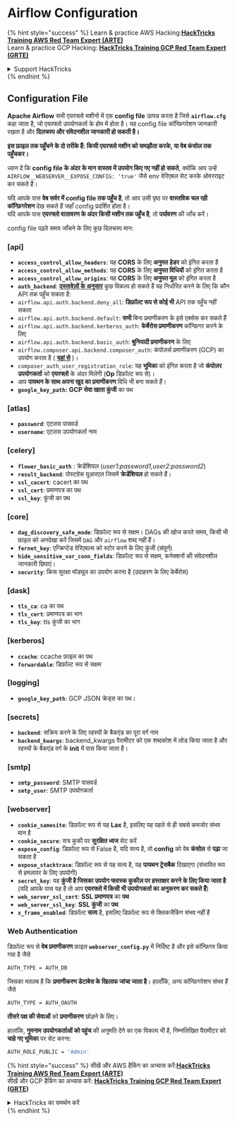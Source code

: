 # Airflow Configuration

{% hint style="success" %}
Learn & practice AWS Hacking:<img src="../../.gitbook/assets/image (1).png" alt="" data-size="line">[**HackTricks Training AWS Red Team Expert (ARTE)**](https://training.hacktricks.xyz/courses/arte)<img src="../../.gitbook/assets/image (1).png" alt="" data-size="line">\
Learn & practice GCP Hacking: <img src="../../.gitbook/assets/image (2).png" alt="" data-size="line">[**HackTricks Training GCP Red Team Expert (GRTE)**<img src="../../.gitbook/assets/image (2).png" alt="" data-size="line">](https://training.hacktricks.xyz/courses/grte)

<details>

<summary>Support HackTricks</summary>

* Check the [**subscription plans**](https://github.com/sponsors/carlospolop)!
* **Join the** 💬 [**Discord group**](https://discord.gg/hRep4RUj7f) or the [**telegram group**](https://t.me/peass) or **follow** us on **Twitter** 🐦 [**@hacktricks\_live**](https://twitter.com/hacktricks\_live)**.**
* **Share hacking tricks by submitting PRs to the** [**HackTricks**](https://github.com/carlospolop/hacktricks) and [**HackTricks Cloud**](https://github.com/carlospolop/hacktricks-cloud) github repos.

</details>
{% endhint %}

## Configuration File

**Apache Airflow** सभी एयरफ्लो मशीनों में एक **config file** उत्पन्न करता है जिसे **`airflow.cfg`** कहा जाता है, जो एयरफ्लो उपयोगकर्ता के होम में होता है। यह config file कॉन्फ़िगरेशन जानकारी रखता है और **दिलचस्प और संवेदनशील जानकारी हो सकती है।**

**इस फ़ाइल तक पहुँचने के दो तरीके हैं: किसी एयरफ्लो मशीन को समझौता करके, या वेब कंसोल तक पहुँचकर।**

ध्यान दें कि **config file के अंदर के मान** **वास्तव में उपयोग किए गए नहीं हो सकते**, क्योंकि आप उन्हें `AIRFLOW__WEBSERVER__EXPOSE_CONFIG: 'true'` जैसे env वेरिएबल सेट करके ओवरराइट कर सकते हैं।

यदि आपके पास **वेब सर्वर में config file तक पहुँच है**, तो आप उसी पृष्ठ पर **वास्तविक चल रही कॉन्फ़िगरेशन** देख सकते हैं जहाँ config प्रदर्शित होता है।\
यदि आपके पास **एयरफ्लो वातावरण के अंदर किसी मशीन तक पहुँच है**, तो **पर्यावरण** की जाँच करें।

config file पढ़ते समय जाँचने के लिए कुछ दिलचस्प मान:

### \[api]

* **`access_control_allow_headers`**: यह **CORS** के लिए **अनुमत** **हेडर** को इंगित करता है
* **`access_control_allow_methods`**: यह **CORS** के लिए **अनुमत विधियों** को इंगित करता है
* **`access_control_allow_origins`**: यह **CORS** के लिए **अनुमत मूल** को इंगित करता है
* **`auth_backend`**: [**दस्तावेज़ों के अनुसार**](https://airflow.apache.org/docs/apache-airflow/stable/security/api.html) कुछ विकल्प हो सकते हैं यह निर्धारित करने के लिए कि कौन API तक पहुँच सकता है:
* `airflow.api.auth.backend.deny_all`: **डिफ़ॉल्ट रूप से कोई भी** API तक पहुँच नहीं सकता
* `airflow.api.auth.backend.default`: **सभी** बिना प्रमाणीकरण के इसे एक्सेस कर सकते हैं
* `airflow.api.auth.backend.kerberos_auth`: **केर्बेरोस प्रमाणीकरण** कॉन्फ़िगर करने के लिए
* `airflow.api.auth.backend.basic_auth`: **बुनियादी प्रमाणीकरण** के लिए
* `airflow.composer.api.backend.composer_auth`: कंपोज़र्स प्रमाणीकरण (GCP) का उपयोग करता है ( [**यहां से**](https://cloud.google.com/composer/docs/access-airflow-api) )।
* `composer_auth_user_registration_role`: यह **भूमिका** को इंगित करता है जो **कंपोज़र उपयोगकर्ता** को **एयरफ्लो** के अंदर मिलेगी (**Op** डिफ़ॉल्ट रूप से)।
* आप **पायथन के साथ अपना खुद का प्रमाणीकरण** विधि भी बना सकते हैं।
* **`google_key_path`:** **GCP सेवा खाता कुंजी** का पथ

### **\[atlas]**

* **`password`**: एटलस पासवर्ड
* **`username`**: एटलस उपयोगकर्ता नाम

### \[celery]

* **`flower_basic_auth`** : क्रेडेंशियल (_user1:password1,user2:password2_)
* **`result_backend`**: पोस्टग्रेस यूआरएल जिसमें **क्रेडेंशियल** हो सकते हैं।
* **`ssl_cacert`**: cacert का पथ
* **`ssl_cert`**: प्रमाणपत्र का पथ
* **`ssl_key`**: कुंजी का पथ

### \[core]

* **`dag_discovery_safe_mode`**: डिफ़ॉल्ट रूप से सक्षम। DAGs की खोज करते समय, किसी भी फ़ाइल को अनदेखा करें जिसमें `DAG` और `airflow` शब्द नहीं हैं।
* **`fernet_key`**: एन्क्रिप्टेड वेरिएबल्स को स्टोर करने के लिए कुंजी (संपूर्ण)
* **`hide_sensitive_var_conn_fields`**: डिफ़ॉल्ट रूप से सक्षम, कनेक्शनों की संवेदनशील जानकारी छिपाएं।
* **`security`**: किस सुरक्षा मॉड्यूल का उपयोग करना है (उदाहरण के लिए केर्बेरोस)

### \[dask]

* **`tls_ca`**: ca का पथ
* **`tls_cert`**: प्रमाणपत्र का भाग
* **`tls_key`**: tls कुंजी का भाग

### \[kerberos]

* **`ccache`**: ccache फ़ाइल का पथ
* **`forwardable`**: डिफ़ॉल्ट रूप से सक्षम

### \[logging]

* **`google_key_path`**: GCP JSON क्रेड्स का पथ।

### \[secrets]

* **`backend`**: सक्रिय करने के लिए रहस्यों के बैकएंड का पूरा वर्ग नाम
* **`backend_kwargs`**: backend_kwargs पैरामीटर को एक शब्दकोश में लोड किया जाता है और रहस्यों के बैकएंड वर्ग के **init** में पास किया जाता है।

### \[smtp]

* **`smtp_password`**: SMTP पासवर्ड
* **`smtp_user`**: SMTP उपयोगकर्ता

### \[webserver]

* **`cookie_samesite`**: डिफ़ॉल्ट रूप से यह **Lax** है, इसलिए यह पहले से ही सबसे कमजोर संभव मान है
* **`cookie_secure`**: सत्र कुकी पर **सुरक्षित ध्वज** सेट करें
* **`expose_config`**: डिफ़ॉल्ट रूप से False है, यदि सत्य है, तो **config** को वेब **कंसोल** से **पढ़ा** जा सकता है
* **`expose_stacktrace`**: डिफ़ॉल्ट रूप से यह सत्य है, यह **पायथन ट्रेसबैक** दिखाएगा (संभावित रूप से हमलावर के लिए उपयोगी)
* **`secret_key`**: यह **कुंजी है जिसका उपयोग फ्लास्क कुकीज़ पर हस्ताक्षर करने के लिए किया जाता है** (यदि आपके पास यह है तो आप **एयरफ्लो में किसी भी उपयोगकर्ता का अनुकरण कर सकते हैं**)
* **`web_server_ssl_cert`**: **SSL** **प्रमाणपत्र** का **पथ**
* **`web_server_ssl_key`**: **SSL** **कुंजी** का **पथ**
* **`x_frame_enabled`**: डिफ़ॉल्ट **सत्य** है, इसलिए डिफ़ॉल्ट रूप से क्लिकजैकिंग संभव नहीं है

### Web Authentication

डिफ़ॉल्ट रूप से **वेब प्रमाणीकरण** फ़ाइल **`webserver_config.py`** में निर्दिष्ट है और इसे कॉन्फ़िगर किया गया है जैसे
```bash
AUTH_TYPE = AUTH_DB
```
जिसका मतलब है कि **प्रमाणीकरण डेटाबेस के खिलाफ जांचा जाता है**। हालाँकि, अन्य कॉन्फ़िगरेशन संभव हैं जैसे
```bash
AUTH_TYPE = AUTH_OAUTH
```
**तीसरे पक्ष की सेवाओं** को **प्रमाणीकरण** छोड़ने के लिए।

हालांकि, **गुमनाम उपयोगकर्ताओं को पहुंच** की अनुमति देने का एक विकल्प भी है, निम्नलिखित पैरामीटर को **चाहे गए भूमिका** पर सेट करना:
```bash
AUTH_ROLE_PUBLIC = 'Admin'
```
{% hint style="success" %}
सीखें और AWS हैकिंग का अभ्यास करें:<img src="../../.gitbook/assets/image (1).png" alt="" data-size="line">[**HackTricks Training AWS Red Team Expert (ARTE)**](https://training.hacktricks.xyz/courses/arte)<img src="../../.gitbook/assets/image (1).png" alt="" data-size="line">\
सीखें और GCP हैकिंग का अभ्यास करें: <img src="../../.gitbook/assets/image (2).png" alt="" data-size="line">[**HackTricks Training GCP Red Team Expert (GRTE)**<img src="../../.gitbook/assets/image (2).png" alt="" data-size="line">](https://training.hacktricks.xyz/courses/grte)

<details>

<summary>HackTricks का समर्थन करें</summary>

* [**सदस्यता योजनाएँ**](https://github.com/sponsors/carlospolop) देखें!
* **हमारे** 💬 [**Discord समूह**](https://discord.gg/hRep4RUj7f) या [**telegram समूह**](https://t.me/peass) में शामिल हों या **हमारा अनुसरण करें** **Twitter** 🐦 [**@hacktricks\_live**](https://twitter.com/hacktricks\_live)**.**
* **हैकिंग ट्रिक्स साझा करें और** [**HackTricks**](https://github.com/carlospolop/hacktricks) और [**HackTricks Cloud**](https://github.com/carlospolop/hacktricks-cloud) गिटहब रिपोजिटरी में PRs सबमिट करें।

</details>
{% endhint %}
